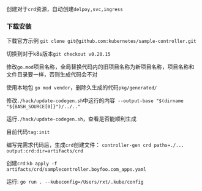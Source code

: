 创建对于`crd`资源，自动创建`delpoy,svc,ingress`

### 下载安装

下载官方示例 `git clone git@github.com:kubernetes/sample-controller.git`

切换到对于k8s版本`git checkout v0.20.15`

修改`go.mod`项目名称，全局替换代码内的旧项目名称为新项目名称，项目名称和文件目录要一样，否则生成代码会不对

使用本地包 `go mod vendor`，删除久生成的代码`pkg/generated/`

修改`./hack/update-codegen.sh`中这行的内容` --output-base "$(dirname "${BASH_SOURCE[0]}")/../.."`

运行`./hack/update-codegen.sh`，查看是否能顺利生成

目前代码`tag:init`

编写完需求代码后，生成`crd`创建文件： `controller-gen crd paths=./... output:crd:dir=artifacts/crd`

创建`crd`:`kb apply -f artifacts/crd/samplecontroller.boyfoo.com_apps.yaml`

运行: `go run . --kubeconfig=/Users/rxt/.kube/config`


